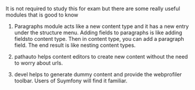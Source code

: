 It is not required to study this for exam but there are some really useful modules that is good to know

1. Paragraphs module acts like a new content type and it has a new entry under the structure menu. Adding fields to paragraphs is like adding fieldsto content type. Then in content type, you can add a paragraph field. The end result is like nesting content types.

2. pathauto helps content editors to create new content without the need to worry about urls.

3. devel helps to generate dummy content and provide the webprofiler toolbar. Users of Suymfony will find it familiar.